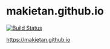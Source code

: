 # makietan.github.io

[![Build Status](https://travis-ci.org/makietan/makietan.github.io.svg?branch=develop)](https://travis-ci.org/makietan/makietan.github.io)

<https://makietan.github.io>

